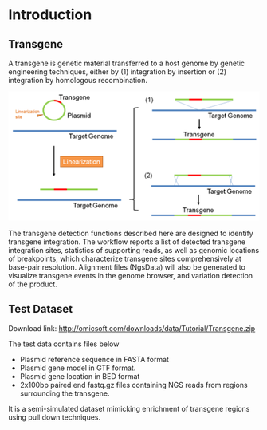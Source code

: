 # Introduction

## Transgene

A transgene is genetic material transferred to a host genome by genetic engineering techniques, either by (1) integration by insertion or (2) integration by homologous recombination.

![image2_png](images/image2.png)

The transgene detection functions described here are designed to identify transgene integration. The workflow reports a list of detected transgene integration sites, statistics of supporting reads, as well as genomic locations of breakpoints, which characterize transgene sites comprehensively at base-pair resolution. Alignment files (NgsData) will also be generated to visualize transgene events in the genome browser, and variation detection of the product.

## Test Dataset

Download link: http://omicsoft.com/downloads/data/Tutorial/Transgene.zip

The test data contains files below

-   Plasmid reference sequence in FASTA format
-   Plasmid gene model in GTF format.
-   Plasmid gene location in BED format
- 	2x100bp paired end fastq.gz files containing NGS reads from regions surrounding the transgene.

It is a semi-simulated dataset mimicking enrichment of transgene regions using pull down techniques.
